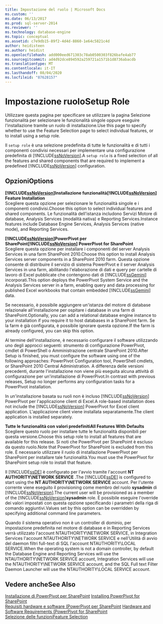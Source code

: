 ```yaml
---
title: Impostazione del ruolo | Microsoft Docs
ms.custom: ''
ms.date: 06/13/2017
ms.prod: sql-server-2014
ms.reviewer: ''
ms.technology: database-engine
ms.topic: conceptual
ms.assetid: c7e9db15-89f2-4d4d-8860-1e64c5821c4d
author: heidisteen
ms.author: heidist
ms.openlocfilehash: add000eed671303c78ab0500303f826bafe4ab77
ms.sourcegitcommit: ad4d92dce894592a259721a1571b1d8736abacdb
ms.translationtype: MT
ms.contentlocale: it-IT
ms.lasthandoff: 08/04/2020
ms.locfileid: "87628157"
---
```

# <a name="setup-role"></a><span data-ttu-id="ea014-102">Impostazione ruolo</span><span class="sxs-lookup"><span data-stu-id="ea014-102">Setup Role</span></span>
  <span data-ttu-id="ea014-103">Utilizzare questa pagina per specificare se utilizzare la pagina Selezione funzionalità per selezionare le funzionalità singole oppure eseguire l'installazione tramite un ruolo di installazione.</span><span class="sxs-lookup"><span data-stu-id="ea014-103">Use this page to specify whether to use the Feature Selection page to select individual features, or to install using a setup role.</span></span>  
  
 <span data-ttu-id="ea014-104">Il `setup role` è una selezione predefinita di tutte le funzionalità e di tutti i componenti condivisi necessari per implementare una configurazione predefinita di [!INCLUDE[ssNoVersion](../../includes/ssnoversion-md.md)].</span><span class="sxs-lookup"><span data-stu-id="ea014-104">A `setup role` is a fixed selection of all the features and shared components that are required to implement a predefined [!INCLUDE[ssNoVersion](../../includes/ssnoversion-md.md)] configuration.</span></span>  
  
## <a name="options"></a><span data-ttu-id="ea014-105">Opzioni</span><span class="sxs-lookup"><span data-stu-id="ea014-105">Options</span></span>  
 <span data-ttu-id="ea014-106">**[!INCLUDE[ssNoVersion](../../includes/ssnoversion-md.md)]Installazione funzionalità**</span><span class="sxs-lookup"><span data-stu-id="ea014-106">**[!INCLUDE[ssNoVersion](../../includes/ssnoversion-md.md)] Feature Installation**</span></span>  
 <span data-ttu-id="ea014-107">Scegliere questa opzione per selezionare le funzionalità singole e i componenti condivisi.</span><span class="sxs-lookup"><span data-stu-id="ea014-107">Choose this option to select individual features and shared components.</span></span> <span data-ttu-id="ea014-108">Le funzionalità dell'istanza includono Servizi Motore di database, Analysis Services (modalità nativa) e Reporting Services.</span><span class="sxs-lookup"><span data-stu-id="ea014-108">Instance features include Database Engine Services, Analysis Services (native mode), and Reporting Services.</span></span>  
  
 <span data-ttu-id="ea014-109">**[!INCLUDE[ssNoVersion](../../includes/ssnoversion-md.md)]PowerPivot per SharePoint**</span><span class="sxs-lookup"><span data-stu-id="ea014-109">**[!INCLUDE[ssNoVersion](../../includes/ssnoversion-md.md)] PowerPivot for SharePoint**</span></span>  
 <span data-ttu-id="ea014-110">Scegliere questa opzione per installare i componenti del server Analysis Services in una farm SharePoint 2010.</span><span class="sxs-lookup"><span data-stu-id="ea014-110">Choose this option to install Analysis Services server components in a SharePoint 2010 farm.</span></span> <span data-ttu-id="ea014-111">Questa opzione consente di distribuire il servizio di sistema PowerPivot e il server Analysis Services in una farm, abilitando l'elaborazione di dati e query per cartelle di lavoro di Excel pubblicate che contengono dati di [!INCLUDE[ssGemini](../../includes/ssgemini-md.md)] incorporati.</span><span class="sxs-lookup"><span data-stu-id="ea014-111">This option deploys the PowerPivot System Service and the Analysis Services server in a farm, enabling query and data processing for published Excel workbooks that contain embedded [!INCLUDE[ssGemini](../../includes/ssgemini-md.md)] data.</span></span>  
  
 <span data-ttu-id="ea014-112">Se necessario, è possibile aggiungere un'istanza del motore di database relazionale all'installazione per ospitare i database in una farm di SharePoint.</span><span class="sxs-lookup"><span data-stu-id="ea014-112">Optionally, you can add a relational database engine instance to your installation if you require it to host databases in a SharePoint farm.</span></span> <span data-ttu-id="ea014-113">Se la farm è già configurata, è possibile ignorare questa opzione.</span><span class="sxs-lookup"><span data-stu-id="ea014-113">If the farm is already configured, you can skip this option.</span></span>  
  
 <span data-ttu-id="ea014-114">Al termine dell'installazione, è necessario configurare il software utilizzando uno degli approcci seguenti: strumento di configurazione PowerPivot, cmdlet di PowerShell o Amministrazione centrale SharePoint 2010.</span><span class="sxs-lookup"><span data-stu-id="ea014-114">After Setup is finished, you must configure the software using one of the following approaches: PowerPivot Configuration tool, PowerShell cmdlets, or SharePoint 2010 Central Administration.</span></span> <span data-ttu-id="ea014-115">A differenza delle versioni precedenti, durante l'installazione non viene più eseguita alcuna attività di configurazione per un'installazione di PowerPivot.</span><span class="sxs-lookup"><span data-stu-id="ea014-115">In contrast with previous releases, Setup no longer performs any configuration tasks for a PowerPivot installation.</span></span>  
  
 <span data-ttu-id="ea014-116">In un'installazione basata su ruoli non è incluso [!INCLUDE[ssNoVersion](../../includes/ssnoversion-md.md)] PowerPivot per l'applicazione client di Excel.</span><span class="sxs-lookup"><span data-stu-id="ea014-116">A role-based installation does not include the [!INCLUDE[ssNoVersion](../../includes/ssnoversion-md.md)] PowerPivot for Excel client application.</span></span> <span data-ttu-id="ea014-117">L'applicazione client viene installata separatamente.</span><span class="sxs-lookup"><span data-stu-id="ea014-117">The client application is installed separately.</span></span>  
  
 <span data-ttu-id="ea014-118">**Tutte le funzionalità con valori predefiniti**</span><span class="sxs-lookup"><span data-stu-id="ea014-118">**All Features With Defaults**</span></span>  
 <span data-ttu-id="ea014-119">Scegliere questo ruolo per installare tutte le funzionalità disponibili per questa versione.</span><span class="sxs-lookup"><span data-stu-id="ea014-119">Choose this setup role to install all features that are available for this release.</span></span> <span data-ttu-id="ea014-120">Si noti che PowerPivot per SharePoint è escluso da questo ruolo.</span><span class="sxs-lookup"><span data-stu-id="ea014-120">Note that PowerPivot for SharePoint is excluded from this role.</span></span> <span data-ttu-id="ea014-121">È necessario utilizzare il ruolo di installazione PowerPivot per SharePoint per installare tale funzionalità.</span><span class="sxs-lookup"><span data-stu-id="ea014-121">You must use the PowerPivot for SharePoint setup role to install that feature.</span></span>  
  
 <span data-ttu-id="ea014-122">Il [!INCLUDE[ssDE](../../includes/ssde-md.md)] è configurato per l'avvio tramite l'account **NT AUTHORITY\NETWORK SERVICE** .</span><span class="sxs-lookup"><span data-stu-id="ea014-122">The [!INCLUDE[ssDE](../../includes/ssde-md.md)] is configured to start using the **NT AUTHORITY\NETWORK SERVICE** account.</span></span> <span data-ttu-id="ea014-123">Per l'utente corrente viene eseguito il provisioning come membro del ruolo **sysadmin** di [!INCLUDE[ssNoVersion](../../includes/ssnoversion-md.md)].</span><span class="sxs-lookup"><span data-stu-id="ea014-123">The current user will be provisioned as a member of the [!INCLUDE[ssNoVersion](../../includes/ssnoversion-md.md)]**sysadmin** role.</span></span> <span data-ttu-id="ea014-124">È possibile eseguire l'override dei valori impostati con questa opzione specificando i parametri della riga di comando aggiuntivi.</span><span class="sxs-lookup"><span data-stu-id="ea014-124">Values set by this option can be overridden by specifying additional command line parameters.</span></span>  
  
 <span data-ttu-id="ea014-125">Quando il sistema operativo non è un controller di dominio, per impostazione predefinita nel motore di database e in Reporting Services verrà utilizzato l'account NTAUTHORITY\NETWORK SERVICE, in Integration Services l'account NTAUTHORITY\NETWORK SERVICE e nell'Utilità di avvio del daemon filtri full-text di SQL l'account NTAUTHORITY\LOCAL SERVICE.</span><span class="sxs-lookup"><span data-stu-id="ea014-125">When the operating system is not a domain controller, by default the Database Engine and Reporting Services will use the NTAUTHORITY\NETWORK SERVICE account, Integration Services will use the NTAUTHORITY\NETWORK SERVICE account, and the SQL Full text Filter Daemon Launcher will use the NTAUTHORITY\LOCAL SERVICE account.</span></span>  
  
## <a name="see-also"></a><span data-ttu-id="ea014-126">Vedere anche</span><span class="sxs-lookup"><span data-stu-id="ea014-126">See Also</span></span>  
 <span data-ttu-id="ea014-127">[Installazione di PowerPivot per SharePoint](https://go.microsoft.com/fwlink/?LinkId=206906) </span><span class="sxs-lookup"><span data-stu-id="ea014-127">[Installing PowerPivot for SharePoint](https://go.microsoft.com/fwlink/?LinkId=206906) </span></span>  
 <span data-ttu-id="ea014-128">[Requisiti hardware e software (PowerPivot per SharePoint](https://go.microsoft.com/fwlink/?LinkId=216823) </span><span class="sxs-lookup"><span data-stu-id="ea014-128">[Hardware and Software Requirements (PowerPivot for SharePoint](https://go.microsoft.com/fwlink/?LinkId=216823) </span></span>  
 [<span data-ttu-id="ea014-129">Selezione delle funzioni</span><span class="sxs-lookup"><span data-stu-id="ea014-129">Feature Selection</span></span>](../../../2014/sql-server/install/feature-selection.md)  
  
  
